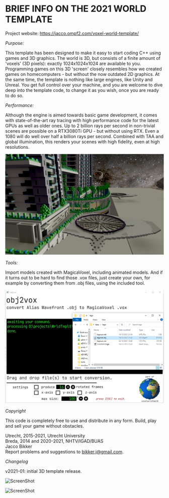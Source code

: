 # BRIEF INFO ON THE 2021 WORLD TEMPLATE

Project website: https://jacco.ompf2.com/voxel-world-template/

*Purpose:*

This template has been designed to make it easy to start coding C++
using games and 3D graphics. The world is 3D, but consists of a
finite amount of 'voxels' (3D pixels): exactly 1024x1024x1024 are
available to you. Programming games on this 3D 'screen' closely
resembles how we created games on homecomputers - but without the
now outdated 2D graphics.
At the same time, the template is nothing like large engines, like
Unity and Unreal. You get full control over your machine, and you
are welcome to dive deep into the template code, to change it as
you wish, once you are ready to do so.

*Performance:*

Although the engine is aimed towards basic game development, it comes
with state-of-the-art ray tracing with high performance code for
the latest GPUs as well as older ones. Up to 2 billion rays per
second in non-trivial scenes are possible on a RTX3080Ti GPU - 
but without using RTX. Even a 1080 will do well over half a billion
rays per second. Combined with TAA and global illumination, this
renders your scenes with high fidelity, even at high resolutions.

![ScreenShot](template_scrn2.png)

*Tools:*

Import models created with MagicaVoxel, including animated models.
And if it turns out to be hard to find those .vox files, just
create your own, for example by converting them from .obj files,
using the included tool.

![ScreenShot](template_scrn3.png)

*Copyright*

This code is completely free to use and distribute in any form. Build,
play and sell your game without obstacles.

Utrecht, 2015-2021, Utrecht University<br/>
Breda, 2014 and 2020-2021, NHTV/IGAD/BUAS<br/>
Jacco Bikker<br/>
Report problems and suggestions to bikker.j@gmail.com.

*Changelog*

v2021-01: 
initial 3D template release.

![ScreenShot](template_scrn0.png)


![ScreenShot](template_scrn1.png)
